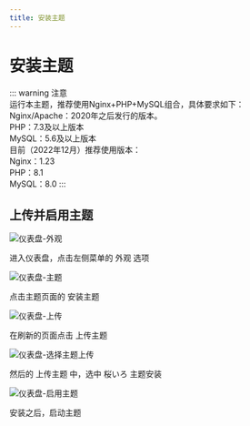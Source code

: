 ```yaml
---
title: 安装主题
---
```


# 安装主题

::: warning 注意  
运行本主题，推荐使用Nginx+PHP+MySQL组合，具体要求如下：  
   Nginx/Apache：2020年之后发行的版本。  
   PHP：7.3及以上版本  
   MySQL：5.6及以上版本  
目前（2022年12月）推荐使用版本：  
   Nginx：1.23  
   PHP：8.1  
   MySQL：8.0
:::

## 上传并启用主题

![仪表盘-外观](https://s.nmxc.ltd/sakurairo_wiki/help/1.png)

进入仪表盘，点击左侧菜单的 外观 选项

![仪表盘-主题](https://s.nmxc.ltd/sakurairo_wiki/help/2.png)

点击主题页面的 安装主题

![仪表盘-上传](https://s.nmxc.ltd/sakurairo_wiki/help/3.png)

在刷新的页面点击 上传主题

![仪表盘-选择主题上传](https://s.nmxc.ltd/sakurairo_wiki/help/4.png)

然后的 上传主题 中，选中 桜いろ 主题安装

![仪表盘-启用主题](https://s.nmxc.ltd/sakurairo_wiki/help/5.png)

安装之后，启动主题